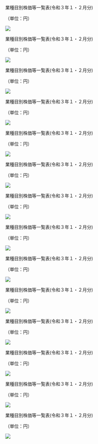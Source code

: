 業種目別株価等一覧表(令和３年１・２月分)

（単位：円）

![](https://www.nta.go.jp/tmp/b76e4fc6-fd1f-4101-be5c-2cd10f515676/images/e95ea15aa100eefdf5d052ed33c377959d46db134f6543e9f6e6ab928f3ab2c0.jpg)

業種目別株価等一覧表(令和３年１・２月分)

（単位：円）

![](https://www.nta.go.jp/tmp/b76e4fc6-fd1f-4101-be5c-2cd10f515676/images/b5670270ef7ed50af16e0043b4ad2bbe17a5bd00edd622bf08fa0c9944b3c3f8.jpg)

業種目別株価等一覧表(令和３年１・２月分)

（単位：円）

![](https://www.nta.go.jp/tmp/b76e4fc6-fd1f-4101-be5c-2cd10f515676/images/8ff8699cf0fec9a996692b6f3419fc92a1dcbd7a7ecd63f5650769e9e56ca956.jpg)

業種目別株価等一覧表(令和３年１・２月分)

（単位：円）

![](https://www.nta.go.jp/tmp/b76e4fc6-fd1f-4101-be5c-2cd10f515676/images/8e6092c8fe3f87f968becc12161fe76aa3d2c96a868fe0092e14a32bb9aed2be.jpg)

業種目別株価等一覧表(令和３年１・２月分)

（単位：円）

![](https://www.nta.go.jp/tmp/b76e4fc6-fd1f-4101-be5c-2cd10f515676/images/2d7f38208eec64f6c66e690c0ab8cacb3b9ea0c7852c6feac7e4947a9258502b.jpg)

業種目別株価等一覧表(令和３年１・２月分)

（単位：円）

![](https://www.nta.go.jp/tmp/b76e4fc6-fd1f-4101-be5c-2cd10f515676/images/976e6ffd655232a641b193a2599ef3c4bb04050ca2e6a837830a756332a094aa.jpg)

業種目別株価等一覧表(令和３年１・２月分)

（単位：円）

![](https://www.nta.go.jp/tmp/b76e4fc6-fd1f-4101-be5c-2cd10f515676/images/a2aa2ed39f666427489e52656914c237a5bb268e8b984129a7d5fd711c1fcd28.jpg)

業種目別株価等一覧表(令和３年１・２月分)

（単位：円）

![](https://www.nta.go.jp/tmp/b76e4fc6-fd1f-4101-be5c-2cd10f515676/images/e1547f73b20cad250d57ad9dc327633a37b95419eab8bc7bcbd503bc40645633.jpg)

業種目別株価等一覧表(令和３年１・２月分)

（単位：円）

![](https://www.nta.go.jp/tmp/b76e4fc6-fd1f-4101-be5c-2cd10f515676/images/4396dbc7c780296dc33455e4ebc08d0c54d850fae8d1c6519c9e0b7389bfba40.jpg)

業種目別株価等一覧表(令和３年１・２月分)

（単位：円）

![](https://www.nta.go.jp/tmp/b76e4fc6-fd1f-4101-be5c-2cd10f515676/images/d5e001f934d36d65420b4a8120289f135addde2a163c71f3a90309207b43aa33.jpg)

業種目別株価等一覧表(令和３年１・２月分)

（単位：円）

![](https://www.nta.go.jp/tmp/b76e4fc6-fd1f-4101-be5c-2cd10f515676/images/e78b25e0e8d26787a87cbc9062533002b412fa60e23a2b184cfa2201937966d9.jpg)

業種目別株価等一覧表(令和３年１・２月分)

（単位：円）

![](https://www.nta.go.jp/tmp/b76e4fc6-fd1f-4101-be5c-2cd10f515676/images/8aed4cd084cbd3aa31f1efa2f63a6bd3386e68150089d69ef2f08390ff4c43b1.jpg)

業種目別株価等一覧表(令和３年１・２月分)

（単位：円）

![](https://www.nta.go.jp/tmp/b76e4fc6-fd1f-4101-be5c-2cd10f515676/images/b598c50dd59d0ac7e354cabeb530e0b57b4b57eebbdcefcd904aa27d4665576b.jpg)

業種目別株価等一覧表(令和３年１・２月分)

（単位：円）

![](https://www.nta.go.jp/tmp/b76e4fc6-fd1f-4101-be5c-2cd10f515676/images/dd4efe9050678d9ebb74e2c0fbb1b94999b0ca7017fb4b28ea7240be876054cd.jpg)